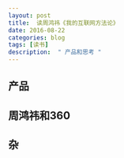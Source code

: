 ```yaml
---
layout: post
title:  读周鸿祎《我的互联网方法论》
date: 2016-08-22
categories: blog
tags: [读书]
description:  " 产品和思考 "
---
```

## 产品


## 周鸿祎和360


## 杂